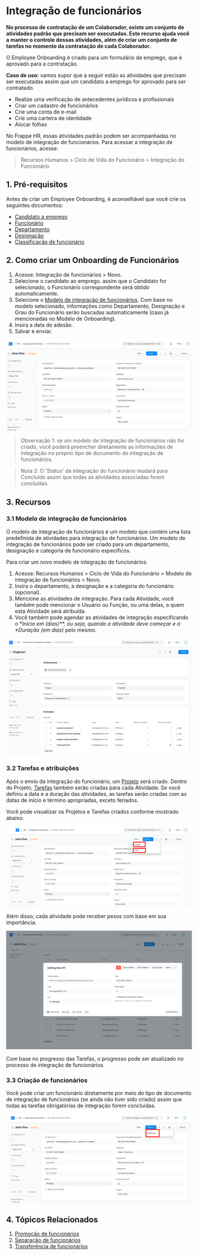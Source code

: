 # Integração de funcionários



**No processo de contratação de um Colaborador, existe um conjunto de atividades padrão que precisam ser executadas. Este recurso ajuda você a manter o controle dessas atividades, além de criar um conjunto de tarefas no momento da contratação de cada Colaborador.**


O Employee Onboarding é criado para um formulário de emprego, que é aprovado para a contratação.


**Caso de uso:** vamos supor que a seguir estão as atividades que precisam ser executadas assim que um candidato a emprego for aprovado para ser contratado.


* Realize uma verificação de antecedentes jurídicos e profissionais
* Criar um cadastro de funcionários
* Crie uma conta de e-mail
* Crie uma carteira de identidade
* Alocar folhas


No Frappe HR, essas atividades padrão podem ser acompanhadas no modelo de integração de funcionários. Para acessar a integração de funcionários, acesse:


> Recursos Humanos > Ciclo de Vida do Funcionário > Integração do Funcionário


## 1. Pré-requisitos


Antes de criar um Employee Onboarding, é aconselhável que você crie os seguintes documentos:


* [Candidato a emprego](/docs/pt/human-resources/job-applicant)
* [Funcionário](/docs/pt/human-resources/employee)
* [Departamento](/docs/pt/human-resources/department)
* [Designação](/docs/pt/human-resources/designation)
* [Classificação de funcionário](/docs/pt/human-resources/employee-grade)


## 2. Como criar um Onboarding de Funcionários


1. Acesse: Integração de funcionários > Novo.
2. Selecione o candidato ao emprego. assim que o Candidato for selecionado, o Funcionário correspondente será obtido automaticamente.
3. Selecione o [Modelo de integração de funcionários](#31-employee-onboarding-template). Com base no modelo selecionado, informações como Departamento, Designação e Grau do Funcionário serão buscadas automaticamente (caso já mencionadas no Modelo de Onboarding).
4. Insira a data de adesão.
5. Salvar e enviar.


![Modelo de integração](/files/employee-onboarding1.png)


> Observação 1: se um modelo de integração de funcionários não for criado, você poderá preencher diretamente as informações de integração no próprio tipo de documento de integração de funcionários.


> Nota 2: O 'Status' da integração do funcionário mudará para Concluído assim que todas as atividades associadas forem concluídas.


## 3. Recursos


### 3.1 Modelo de integração de funcionários


O modelo de integração de funcionários é um modelo que contém uma lista predefinida de atividades para integração de funcionários. Um modelo de integração de funcionários pode ser criado para um departamento, designação e categoria de funcionário específicos.


Para criar um novo modelo de integração de funcionários:


1. Acesse: Recursos Humanos > Ciclo de Vida do Funcionário > Modelo de integração de funcionários > Novo.
2. Insira o departamento, a designação e a categoria do funcionário (opcional).
3. Mencione as atividades de integração. Para cada Atividade, você também pode mencionar o Usuário ou Função, ou uma delas, a quem esta Atividade será atribuída.
4. Você também pode agendar as atividades de integração especificando o **Início em (dias)*\*, ​​ou seja, quando a atividade deve começar e a \**Duração (em dias)** pelo mesmo.


![Modelo de integração](/files/onboarding-template972e99.png)


### 3.2 Tarefas e atribuições


Após o envio da integração do funcionário, um [Projeto](https://docs.erpnext.com/docs/v143/user/manual/en/projects/project) será criado. Dentro do Projeto, [Tarefas](https://docs.erpnext.com/docs/v143/user/manual/en/projects/tasks) também serão criadas para cada Atividade.
Se você definiu a data e a duração das atividades, as tarefas serão criadas com as datas de início e término apropriadas, exceto feriados.


Você pode visualizar os Projetos e Tarefas criados conforme mostrado abaixo:


![Modelo de integração](/files/project-task.png)


Além disso, cada atividade pode receber pesos com base em sua importância.


![Tarefas e atribuições](/files/employee-onboarding3.png)


Com base no progresso das Tarefas, o progresso pode ser atualizado no processo de integração de funcionários.


### 3.3 Criação de funcionários


Você pode criar um funcionário diretamente por meio do tipo de documento de integração de funcionários (se ainda não tiver sido criado) assim que todas as tarefas obrigatórias de integração forem concluídas.


![Modelo de integração](/files/onboarding-employee.png)


## 4. Tópicos Relacionados


1. [Promoção de funcionários](/docs/pt/human-resources/employee_promotion)
2. [Separação de funcionários](/docs/pt/human-resources/employee-separation)
3. [Transferência de funcionários](/docs/pt/human-resources/employee_transfer)



